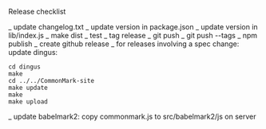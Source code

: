 Release checklist

_ update changelog.txt
_ update version in package.json
_ update version in lib/index.js
_ make dist
_ test
_ tag release
_ git push
_ git push --tags
_ npm publish
_ create github release
_ for releases involving a spec change: update dingus:

    cd dingus
    make
    cd ../../CommonMark-site
    make update
    make
    make upload

_ update babelmark2: copy commonmark.js to src/babelmark2/js on server
